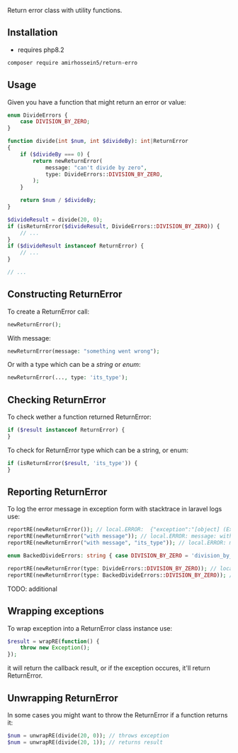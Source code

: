 Return error class with utility functions.

## Installation

- requires php8.2

```sh
composer require amirhossein5/return-erro
```

## Usage

Given you have a function that might return an error or value:

```php
enum DivideErrors {
    case DIVISION_BY_ZERO;
}

function divide(int $num, int $divideBy): int|ReturnError
{
    if ($divideBy === 0) {
        return newReturnError(
            message: "can't divide by zero",
            type: DivideErrors::DIVISION_BY_ZERO,
        );
    }

    return $num / $divideBy;
}

$divideResult = divide(20, 0);
if (isReturnError($divideResult, DivideErrors::DIVISION_BY_ZERO)) {
    // ...
}
if ($divideResult instanceof ReturnError) {
    // ...
}

// ...
```

## Constructing ReturnError

To create a ReturnError call:

```php
newReturnError();
```

With message:

```php
newReturnError(message: "something went wrong");
```

Or with a type which can be a *string* or *enum*:

```php
newReturnError(..., type: 'its_type');
```

## Checking ReturnError

To check wether a function returned ReturnError:

```php
if ($result instanceof ReturnError) {
}
```

To check for ReturnError type which can be a string, or enum:

```php
if (isReturnError($result, 'its_type')) {
}
```

## Reporting ReturnError

To log the error message in exception form with stacktrace in laravel logs use:

```php
reportRE(newReturnError()); // local.ERROR:  {"exception":"[object] (Exception(code: 0):  at ...
reportRE(newReturnError("with message")); // local.ERROR: message: with message {"exception...
reportRE(newReturnError("with message", "its_type")); // local.ERROR: message: with message, type: its_type {"exception...

enum BackedDivideErrors: string { case DIVISION_BY_ZERO = 'division_by_zero'; }

reportRE(newReturnError(type: DivideErrors::DIVISION_BY_ZERO)); // local.ERROR: type: DIVISION_BY_ZERO {"exception...
reportRE(newReturnError(type: BackedDivideErrors::DIVISION_BY_ZERO)); // local.ERROR: type: division_by_zero {"exception...
```

TODO: additional

## Wrapping exceptions

To wrap exception into a ReturnError class instance use:

```php
$result = wrapRE(function() {
    throw new Exception();
});
```

it will return the callback result, or if the exception occures, it'll return ReturnError.

## Unwrapping ReturnError

In some cases you might want to throw the ReturnError if a function returns it:

```php
$num = unwrapRE(divide(20, 0)); // throws exception
$num = unwrapRE(divide(20, 1)); // returns result
```
